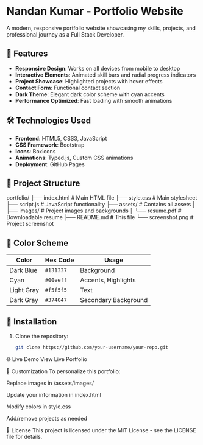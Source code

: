 # Nandan Kumar - Portfolio Website

A modern, responsive portfolio website showcasing my skills, projects, and professional journey as a Full Stack Developer.

## 🚀 Features

- **Responsive Design**: Works on all devices from mobile to desktop
- **Interactive Elements**: Animated skill bars and radial progress indicators
- **Project Showcase**: Highlighted projects with hover effects
- **Contact Form**: Functional contact section
- **Dark Theme**: Elegant dark color scheme with cyan accents
- **Performance Optimized**: Fast loading with smooth animations

## 🛠 Technologies Used

- **Frontend**: HTML5, CSS3, JavaScript
- **CSS Framework**: Bootstrap
- **Icons**: Boxicons
- **Animations**: Typed.js, Custom CSS animations
- **Deployment**: GitHub Pages

## 📂 Project Structure

portfolio/
├── index.html # Main HTML file
├── style.css # Main stylesheet
├── script.js # JavaScript functionality
├── assets/ # Contains all assets
│ ├── images/ # Project images and backgrounds
│ └── resume.pdf # Downloadable resume
├── README.md # This file
└── screenshot.png # Project screenshot


## 🎨 Color Scheme

| Color          | Hex Code   | Usage                |
|----------------|-----------|----------------------|
| Dark Blue      | `#131337` | Background           |
| Cyan           | `#00eeff` | Accents, Highlights  |
| Light Gray     | `#f5f5f5` | Text                 |
| Dark Gray      | `#374047` | Secondary Background |

## 🔧 Installation

1. Clone the repository:
   ```bash
   git clone https://github.com/your-username/your-repo.git

🌐 Live Demo
View Live Portfolio

📝 Customization
To personalize this portfolio:

Replace images in /assets/images/

Update your information in index.html

Modify colors in style.css

Add/remove projects as needed

📄 License
This project is licensed under the MIT License - see the LICENSE file for details.
